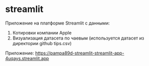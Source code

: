 # streamlit
Приложение на платформе Streamlit с данными:
  1. Котировки компании Apple
  2. Визуализация датасета по чаевым (используется датасет из директории github tips.csv)

Приложение:
https://pampa89d-streamlit-streamlit-app-4uqays.streamlit.app
